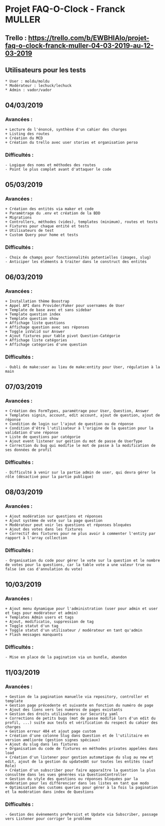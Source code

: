 # Projet FAQ-O-Clock - Franck MULLER

## Trello : https://trello.com/b/EWBHIAlo/projet-faq-o-clock-franck-muller-04-03-2019-au-12-03-2019

## Utilisateurs pour les tests

    * User : moldu/moldu
    * Modérateur : lechuck/lechuck
    * Admin : vador/vador

## 04/03/2019

### Avancées :

    + Lecture de l'énoncé, synthèse d'un cahier des charges
    + Listing des routes
    + Création du MCD
    + Création du trello avec user stories et organisation perso

### Difficultés :

    - Logique des noms et méthodes des routes
    - Point le plus complet avant d'attaquer le code

## 05/03/2019

### Avancées :

    + Création des entités via maker et code
    + Paramètrage du .env et création de la BDD
    + Migrations
    + Controllers, méthodes (vides), templates (minimum), routes et tests
    + Fixtures pour chaque entité et tests
    + Utilisateurs de test
    + Custom Query pour home et tests

### Difficultés :

    - Choix de champs pour fonctionnalités potentielles (images, slug)
    - Anticiper les éléments à traiter dans le construct des entités

## 06/03/2019

### Avancées :

    + Installation thème Boostrap
    + Appel API dans Provider/Faker pour usernames de User
    + Template de base avec et sans sidebar
    + Template question index
    + Template question show
    + Affichage liste questions
    + Affichage question avec ses réponses
    + Toggle isValid sur Answer
    + Ajout fixtures pour table pivot Question-Catégorie
    + Affichage liste catégories
    + Affichage catégories d'une question

### Difficultés :

    - Oubli de make:user au lieu de make:entity pour User, régulation à la main

## 07/03/2019

### Avancées :

    + Création des FormTypes, paramétrage pour User, Question, Answer
    + Templates signin, account, edit account, ajout de question, ajout de réponse
    + Condition de login sur l'ajout de question ou de réponse
    + Condition d'être l'utilisateur à l'origine de la question pour la validation d'une réponse
    + Liste de questions par catégorie
    + Ajout event listener sur gestion du mot de passe de UserType
    + Correction du bug qui modifie le mot de passe à la modification de ses données de profil


### Difficultés :

    - Difficulté à venir sur la partie admin de user, qui devra gérer le rôle (désactivé pour la partie publique)

## 08/03/2019

### Avancées :

    + Ajout modération sur questions et réponses
    + Ajout système de vote sur la page question
    + Modérateur peut voir les questions et réponses bloquées
    + Ajout des votes dans les fixtures
    + Correctif des fixtures pour ne plus avoir à commenter l'entity par rapport à l'array collection

### Difficultés :

    - Organisation du code pour gérer le vote sur la question et le nombre de votes pour la questions, car la table vote a une valeur true ou false (en cas d'annulation du vote)

## 10/03/2019

### Avancées :

    + Ajout menu dynamique pour l'administration (user pour admin et user et tags pour modérateur et admin)
    + Templates Admin users et tags
    + Ajout, modificatio, suppression de tag
    + Toggle statut d'un tag
    + Toggle statut d'un utilisateur / modérateur en tant qu'admin
    + Flash messages manquants



### Difficultés :

    - Mise en place de la pagination via un bundle, abandon

## 11/03/2019

### Avancées :

    + Gestion de la pagination manuelle via repository, controller et template
    + Gestion page précedente et suivante en fonction du numéro de page
    + Ajout des liens vers les numéros de pages existants
    + Gestion des droits utilisateurs sur Security yaml
    + Corrections de petits bugs (mot de passe modifié lors d'un edit du profil, ...) suite aux tests et vérification du respect du cahier des charges
    + Gestion erreur 404 et ajout page custom
    + Création d'une colonne Slug dans Question et de l'utilitaire en version améliorée (gestion signes spéciaux)
    + Ajout du slug dans les fixtures
    + Organisation du code de fixtures en méthodes privates appelées dans load
    + Création d'un listener pour gestion automatique du slug au new et edit, ajout de la gestion du updatedAt sur toutes les entités (sauf Role)
    + Création d'un subscriber pour faire apparaître la question la plus consultée dans les vues générées via QuestionController
    + Gestion du style des questions ou réponses bloquées par la modération pour les différencier dans les listes en tant que modo
    + Optimisation des customs queries pour gérer à la fois la pagination et la modération dans index de Questions



### Difficultés :

    - Gestion des évènements prePersist et Update via Subscriber, passage vers Listener pour corriger le problème